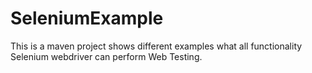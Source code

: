 # SeleniumExample
This is a maven project shows different examples what all functionality Selenium webdriver can perform Web Testing.
